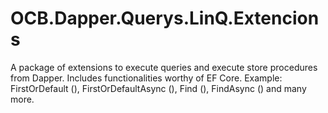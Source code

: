 # OCB.Dapper.Querys.LinQ.Extencions
A package of extensions to execute queries and execute store procedures from Dapper. Includes functionalities worthy of EF Core.  Example:  FirstOrDefault (), FirstOrDefaultAsync (), Find (), FindAsync () and many more.
